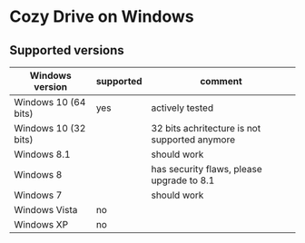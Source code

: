 # Cozy Drive on Windows

## Supported versions

| Windows version | supported | comment |
| --- | --- | --- |
| Windows 10 (64 bits) | yes | actively tested |
| Windows 10 (32 bits) | | 32 bits achritecture is not supported anymore |
| Windows 8.1 | | should work |
| Windows 8 | | has security flaws, please upgrade to 8.1 |
| Windows 7 | | should work |
| Windows Vista | no | |
| Windows XP | no | |
